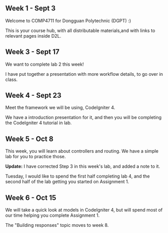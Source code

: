 ## Week 1 - Sept 3

Welcome to COMP4711 for Dongguan Polytechnic (DGPT) :)

This is your course hub, with all distributable materials,and with links
to relevant pages inside D2L.

## Week 3 - Sept 17

We want to complete lab 2 this week!

I have put together a presentation with more workflow details, to go over in class.

## Week 4 - Sept 23

Meet the framework we will be using, CodeIgniter 4.

We have a introduction presentation for it, and then
you will be completing the CodeIgniter 4 tutorial in lab.

## Week 5 - Oct 8

This week, you will learn about controllers and routing.
We have a simple lab for you to practice those.

**Update:** I have corrected Step 3 in this week's lab,
and added a note to it.

Tuesday, I would like to spend the first half completing lab 4,
and the second half of the lab getting you started on
Assignment 1.

## Week 6 - Oct 15

We will take a quick look at models in CodeIgniter 4, but will spend
most of our time helping you complete Assignment 1.

The "Building responses" topic moves to week 8.
